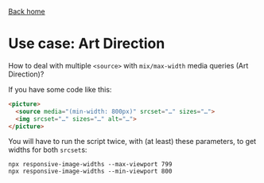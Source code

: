 [Back home](/)

# Use case: Art Direction

How to deal with multiple `<source>` with `mix/max-width` media queries (Art Direction)?

If you have some code like this:

```html
<picture>
  <source media="(min-width: 800px)" srcset="…" sizes="…">
  <img srcset="…" sizes="…" alt="…">
</picture>
```

You will have to run the script twice, with (at least) these parameters, to get widths for both `srcset`s:

```shell
npx responsive-image-widths --max-viewport 799
npx responsive-image-widths --min-viewport 800
```
